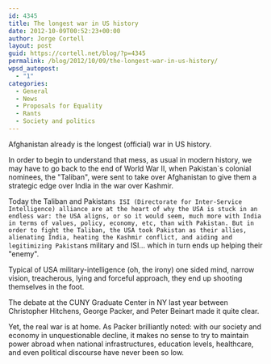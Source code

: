 ```yaml
---
id: 4345
title: The longest war in US history
date: 2012-10-09T00:52:23+00:00
author: Jorge Cortell
layout: post
guid: https://cortell.net/blog/?p=4345
permalink: /blog/2012/10/09/the-longest-war-in-us-history/
wpsd_autopost:
  - "1"
categories:
  - General
  - News
  - Proposals for Equality
  - Rants
  - Society and politics
---
```

Afghanistan already is the longest (official) war in US history. 

In order to begin to understand that mess, as usual in modern history, we may have to go back to the end of World War II, when Pakistan`s colonial nominees, the "Taliban", were sent to take over Afghanistan to give them a strategic edge over India in the war over Kashmir. 

Today the Taliban and Pakistan`s ISI (Directorate for Inter-Service Intelligence) alliance are at the heart of why the USA is stuck in an endless war: the USA aligns, or so it would seem, much more with India in terms of values, policy, economy, etc, than with Pakistan. But in order to fight the Taliban, the USA took Pakistan as their allies, alienating India, heating the Kashmir conflict, and aiding and legitimizing Pakistan`s military and ISI… which in turn ends up helping their "enemy". 

Typical of USA military-intelligence (oh, the irony) one sided mind, narrow vision, treacherous, lying and forceful approach, they end up shooting themselves in the foot.

The debate at the CUNY Graduate Center in NY last year between Christopher Hitchens, George Packer, and Peter Beinart made it quite clear. 

Yet, the real war is at home. As Packer brilliantly noted: with our society and economy in unquestionable decline, it makes no sense to try to maintain power abroad when national infrastructures, education levels, healthcare, and even political discourse have never been so low.